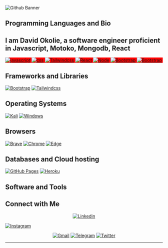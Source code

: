 ![Github Banner](https://images.unsplash.com/photo-1564865878688-9a244444042a?ixlib=rb-1.2.1&ixid=MnwxMjA3fDB8MHxwaG90by1wYWdlfHx8fGVufDB8fHx8&auto=format&fit=crop&w=1470&q=80)


 

## Programming Languages and Bio


 <h2>I am David Okolie, a software engineer proficient in Javascript, Motoko, Mongodb, React</h2>

<p style="background-color: red;">
   <a href="#"><img alt="javascript" src="https://img.icons8.com/color/200/javascript--v1.png"></a>
   <a href="#"><img alt="css" src="https://img.icons8.com/color/200/000000/css3.png"></a>
	   <a href="#"><img alt="Tailwindcss" src="https://img.icons8.com/color/200/tailwindcss.png"></a>
	  <a href="#"><img alt="React" src="https://img.icons8.com/office/200/react.png"></a>
	    <a href="#"><img alt="Node" src="https://img.icons8.com/fluency/200/node-js.png"></a>
	<a href="#"><img alt="Bootstrap" src="https://img.icons8.com/color/200/bootstrap.png"></a>
	<a href="#"><img alt="Bootstrap" src="https://internet-computer.de/wp-content/uploads/2021/08/Motoko-logo-768x527.jpg"></a>
	
	
	
	
</p>

## Frameworks and Libraries
<p>
   <a href="#"><img alt="Bootstrap" src="https://img.shields.io/badge/Bootstrap-563D7C?logo=bootstrap&logoColor=white"></a>
   <a href="#"><img alt="Tailwindcss" src="https://img.shields.io/badge/tailwindcss-%2338B2AC.svg?logo=tailwindcss&logoColor=white"></a>
</p>

## Operating Systems
<p>
	<a href="#"><img alt="Kali" src="https://img.shields.io/badge/Kali_Linux-557C94?logo=kali-linux&logoColor=white"></a>
	<a href="#"><img alt="Windows" src="https://img.shields.io/badge/Windows-0078D6?logo=windows&logoColor=white"></a>

	
</p>

## Browsers
<p>
	<a href="#"><img alt="Brave" src="https://img.shields.io/badge/Brave-FB542B?logo=brave&logoColor=white"></a>
	<a href="#"><img alt="Chrome" src="https://img.shields.io/badge/Google_chrome-4285F4?logo=Google-Chrome&logoColor=white"></a>
<a href="#"><img alt="Edge" src="https://img.shields.io/badge/Microsoft_Edge-0078D7?logo=Microsoft-edge&logoColor=white"></a>
</p>

## Databases and Cloud hosting

<p>
    <a href="#"><img alt="GitHub Pages" src="https://img.shields.io/badge/GitHub%20Pages-%23327FC7.svg?logo=github&logoColor=white"></a>
    <a href="#"><img alt="Heroku" src="https://img.shields.io/badge/Heroku%20-%23430098.svg?logo=heroku&logoColor=white"></a>
  
</p> 

## Software and Tools
<p>
<!--   <a href="#"><img alt="Git" src="https://img.shields.io/badge/Git%20-%23F05033.svg?logo=git&logoColor=white"></a>
	<a href="#"><img alt="Vim" src="https://img.shields.io/badge/VIM-%2311AB00.svg?logo=vim&logoColor=white"></a>
  <a href="#"><img alt="Visual Studio Code" src="https://img.shields.io/badge/Visual%20Studio%20Code-0078d7.svg?logo=visual-studio-code&logoColor=white"></a>
 
	<a href="#"><img alt="Sublime" src="https://img.shields.io/badge/sublime_text-%23575757.svg?logo=sublime-text&logoColor=important"></a>
	<a href="#"><img alt="Notepad" src="https://img.shields.io/badge/Notepad++-90E59A.svg?logo=notepad%2B%2B&logoColor=black"></a>

	<a href="#"><img alt="Intellij" src="https://img.shields.io/badge/IntelliJ&nbsp;IDEA-000000.svg?logo=intellij-idea&logoColor=white"></a>
</p> -->

## Connect with Me


<p align="center">
  <a href="https://www.linkedin.com/in/david-okolie-b24241199/"><img alt="Linkedin" title="David Okolie Linkedin" src="https://img.shields.io/badge/LinkedIn-0077B5?style=for-the-badge&logo=linkedin&logoColor=white"></a>
  

  <a href="https://instagram.com/bad_boy_official2"><img alt="Instagram" title="Jaydeep Yadav Instagram" src="https://img.shields.io/badge/Instagram-E4405F?style=for-the-badge&logo=instagram&logoColor=white"></a>
 </p>
 <p align="center">
  <a href="mailto:davidokolie17@gmail.com"><img alt="Gmail" title="David Okolie Gmail" src="https://img.shields.io/badge/Gmail-D14836?style=for-the-badge&logo=gmail&logoColor=white"></a>
  <a href="https://t.me/OKSBOSS"><img alt="Telegram" title="David Okolie Telegram" src="https://img.shields.io/badge/Telegram-2CA5E0?style=for-the-badge&logo=telegram&logoColor=white"></a> 
<a href="https://twitter.com/DavidOKS1234"><img alt="Twitter" title="David OKolie Twitter" src="https://img.shields.io/badge/Twitter-1DA1F2?style=for-the-badge&logo=twitter&logoColor=white"></a>

</p>

------
